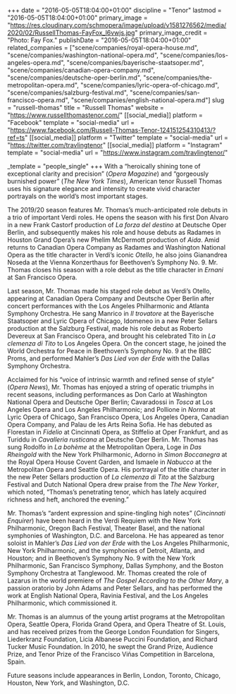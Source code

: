 +++
date = "2016-05-05T18:04:00+01:00"
discipline = "Tenor"
lastmod = "2016-05-05T18:04:00+01:00"
primary_image = "https://res.cloudinary.com/schmopera/image/upload/v1581276562/media/2020/02/RussellThomas-FayFox_l6vwjs.jpg"
primary_image_credit = "Photo: Fay Fox."
publishDate = "2016-05-05T18:04:00+01:00"
related_companies = ["scene/companies/royal-opera-house.md", "scene/companies/washington-national-opera.md", "scene/companies/los-angeles-opera.md", "scene/companies/bayerische-staatsoper.md", "scene/companies/canadian-opera-company.md", "scene/companies/deutsche-oper-berlin.md", "scene/companies/the-metropolitan-opera.md", "scene/companies/lyric-opera-of-chicago.md", "scene/companies/salzburg-festival.md", "scene/companies/san-francisco-opera.md", "scene/companies/english-national-opera.md"]
slug = "russell-thomas"
title = "Russell Thomas"
website = "https://www.russellthomastenor.com/"
[[social_media]]
platform = "Facebook"
template = "social-media"
url = "https://www.facebook.com/Russell-Thomas-Tenor-124151254310413/?ref=ts"
[[social_media]]
platform = "Twitter"
template = "social-media"
url = "https://twitter.com/travlingtenor"
[[social_media]]
platform = "Instagram"
template = "social-media"
url = "https://www.instagram.com/travlingtenor/"

_template = "people_single"
+++
With a “heroically shining tone of exceptional clarity and precision” (_Opera Magazine_) and “gorgeously burnished power” (_The New York Times_), American tenor Russell Thomas uses his signature elegance and intensity to create vivid character portrayals on the world’s most important stages.

The 2019/20 season features Mr. Thomas’s much-anticipated role debuts in a trio of important Verdi roles. He opens the season with his first Don Alvaro in a new Frank Castorf production of _La forza del destino_ at Deutsche Oper Berlin, and subsequently makes his role and house debuts as Radames in Houston Grand Opera’s new Phelim McDermott production of _Aida_. Amid returns to Canadian Opera Company as Radames and Washington National Opera as the title character in Verdi’s iconic _Otello_, he also joins Gianandrea Noseda at the Vienna Konzerthaus for Beethoven’s Symphony No. 9. Mr. Thomas closes his season with a role debut as the title character in _Ernani_ at San Francisco Opera.

Last season, Mr. Thomas made his staged role debut as Verdi’s Otello, appearing at Canadian Opera Company and Deutsche Oper Berlin after concert performances with the Los Angeles Philharmonic and Atlanta Symphony Orchestra. He sang Manrico in _Il trovatore_ at the Bayerische Staatsoper and Lyric Opera of Chicago, Idomeneo in a new Peter Sellars production at the Salzburg Festival, made his role debut as Roberto Devereux at San Francisco Opera, and brought his celebrated Tito in _La clemenza di Tito_ to Los Angeles Opera. On the concert stage, he joined the World Orchestra for Peace in Beethoven’s Symphony No. 9 at the BBC Proms, and performed Mahler’s _Das Lied von der Erde_ with the Dallas Symphony Orchestra.

Acclaimed for his “voice of intrinsic warmth and refined sense of style” (_Opera News_), Mr. Thomas has enjoyed a string of operatic triumphs in recent seasons, including performances as Don Carlo at Washington National Opera and Deutsche Oper Berlin; Cavaradossi in _Tosca_ at Los Angeles Opera and Los Angeles Philharmonic; and Pollione in _Norma_ at Lyric Opera of Chicago, San Francisco Opera, Los Angeles Opera, Canadian Opera Company, and Palau de les Arts Reina Sofia. He has debuted as Florestan in _Fidelio_ at Cincinnati Opera, as Stiffelio at Oper Frankfurt, and as Turiddu in _Cavalleria rusticana_ at Deutsche Oper Berlin. Mr. Thomas has sung Rodolfo in _La bohème_ at the Metropolitan Opera, Loge in _Das Rheingold_ with the New York Philharmonic, Adorno in _Simon Boccanegra_ at the Royal Opera House Covent Garden, and Ismaele in _Nabucco_ at the Metropolitan Opera and Seattle Opera. His portrayal of the title character in the new Peter Sellars production of _La clemenza di Tito_ at the Salzburg Festival and Dutch National Opera drew praise from the _The New Yorker_, which noted, “Thomas’s penetrating tenor, which has lately acquired richness and heft, anchored the evening.”

Mr. Thomas’s “ardent expression and spine-tingling high notes” (_Cincinnati Enquirer_) have been heard in the Verdi Requiem with the New York Philharmonic, Oregon Bach Festival, Theater Basel, and the national symphonies of Washington, D.C. and Barcelona. He has appeared as tenor soloist in Mahler’s _Das Lied von der Erde_ with the Los Angeles Philharmonic, New York Philharmonic, and the symphonies of Detroit, Atlanta, and Houston; and in Beethoven’s Symphony No. 9 with the New York Philharmonic, San Francisco Symphony, Dallas Symphony, and the Boston Symphony Orchestra at Tanglewood. Mr. Thomas created the role of Lazarus in the world premiere of _The Gospel According to the Other Mary_, a passion oratorio by John Adams and Peter Sellars, and has performed the work at English National Opera, Ravinia Festival, and the Los Angeles Philharmonic, which commissioned it.

Mr. Thomas is an alumnus of the young artist programs at the Metropolitan Opera, Seattle Opera, Florida Grand Opera, and Opera Theatre of St. Louis, and has received prizes from the George London Foundation for Singers, Liederkranz Foundation, Licia Albanese Puccini Foundation, and Richard Tucker Music Foundation. In 2010, he swept the Grand Prize, Audience Prize, and Tenor Prize of the Francisco Viñas Competition in Barcelona, Spain.

Future seasons include appearances in Berlin, London, Toronto, Chicago, Houston, New York, and Washington, D.C.